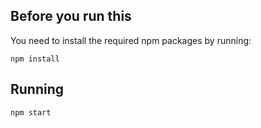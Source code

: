 ## Before you run this
You need to install the required npm packages by running:
```
npm install
```

## Running
```
npm start
```